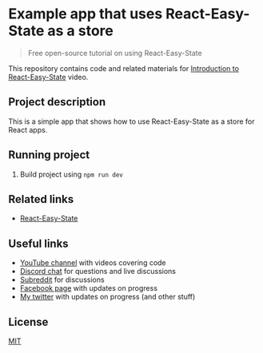 # Example app that uses React-Easy-State as a store

> Free open-source tutorial on using React-Easy-State

This repository contains code and related materials for [Introduction to React-Easy-State]() video.

## Project description

This is a simple app that shows how to use React-Easy-State as a store for React apps.

## Running project

1.  Build project using `npm run dev`

## Related links

* [React-Easy-State](https://github.com/solkimicreb/react-easy-state)

## Useful links

* [YouTube channel](https://www.youtube.com/c/TimErmilov) with videos covering code
* [Discord chat](https://discord.gg/hnKCXqQ) for questions and live discussions
* [Subreddit](https://www.reddit.com/r/BuildingWithJS/) for discussions
* [Facebook page](https://www.facebook.com/buildingproductswithjs/) with updates on progress
* [My twitter](https://twitter.com/yamalight) with updates on progress (and other stuff)

## License

[MIT](https://opensource.org/licenses/mit-license)
